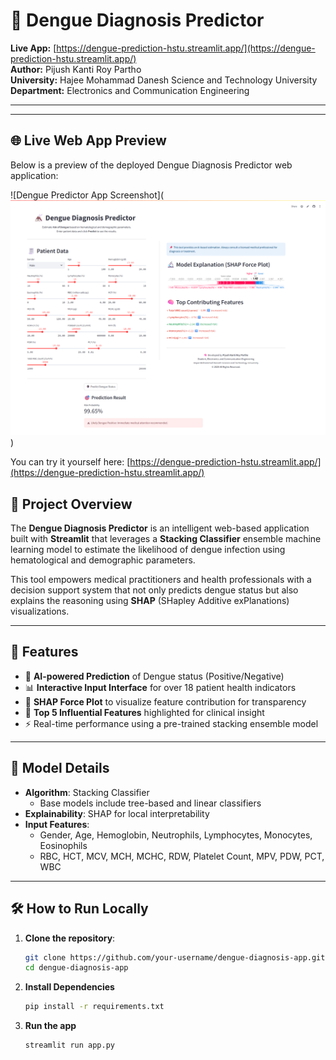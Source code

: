 # 🦟 Dengue Diagnosis Predictor

**Live App:** [https://dengue-prediction-hstu.streamlit.app/](https://dengue-prediction-hstu.streamlit.app/)  
**Author:** Pijush Kanti Roy Partho  
**University:** Hajee Mohammad Danesh Science and Technology University  
**Department:** Electronics and Communication Engineering

---

---

## 🌐 Live Web App Preview

Below is a preview of the deployed Dengue Diagnosis Predictor web application:

![Dengue Predictor App Screenshot](![Alt text](app_preview.png))

You can try it yourself here: [https://dengue-prediction-hstu.streamlit.app/](https://dengue-prediction-hstu.streamlit.app/)

## 🧠 Project Overview

The **Dengue Diagnosis Predictor** is an intelligent web-based application built with **Streamlit** that leverages a **Stacking Classifier** ensemble machine learning model to estimate the likelihood of dengue infection using hematological and demographic parameters.

This tool empowers medical practitioners and health professionals with a decision support system that not only predicts dengue status but also explains the reasoning using **SHAP** (SHapley Additive exPlanations) visualizations.

---

## 🚀 Features

- 🔮 **AI-powered Prediction** of Dengue status (Positive/Negative)
- 📊 **Interactive Input Interface** for over 18 patient health indicators
- 🧾 **SHAP Force Plot** to visualize feature contribution for transparency
- 🧠 **Top 5 Influential Features** highlighted for clinical insight
- ⚡ Real-time performance using a pre-trained stacking ensemble model

---

## 🧪 Model Details

- **Algorithm**: Stacking Classifier
  - Base models include tree-based and linear classifiers
- **Explainability**: SHAP for local interpretability
- **Input Features**:
  - Gender, Age, Hemoglobin, Neutrophils, Lymphocytes, Monocytes, Eosinophils
  - RBC, HCT, MCV, MCH, MCHC, RDW, Platelet Count, MPV, PDW, PCT, WBC

---

## 🛠 How to Run Locally

1. **Clone the repository**:
   ```bash
   git clone https://github.com/your-username/dengue-diagnosis-app.git
   cd dengue-diagnosis-app
   ```
2. **Install Dependencies**
   ```bash
   pip install -r requirements.txt
   ```
3. **Run the app**

   ```bash
   streamlit run app.py
   ```
